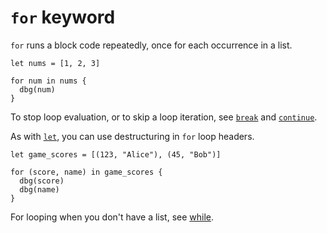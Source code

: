 # `for` keyword

`for` runs a block code repeatedly, once for each occurrence in a list.

```title:"Example 1"
let nums = [1, 2, 3]

for num in nums {
  dbg(num)
}
```

To stop loop evaluation, or to skip a loop iteration, see
[`break`](./keyword:break.html) and
[`continue`](./keyword:continue.html).

As with [`let`](./keyword:let.html), you can use destructuring in `for`
loop headers.

```title:"Example 2"
let game_scores = [(123, "Alice"), (45, "Bob")]

for (score, name) in game_scores {
  dbg(score)
  dbg(name)
}
```

For looping when you don't have a list, see
[while](./keyword:while.html).
